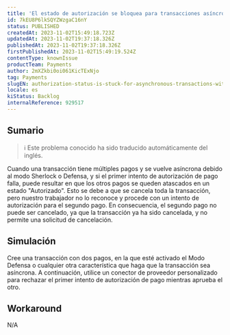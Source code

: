 ```yaml
---
title: 'El estado de autorización se bloquea para transacciones asíncronas con 2 o más pagos cuando se cancela el primero.'
id: 7kEU8P6lkSQYZWzgaC16nY
status: PUBLISHED
createdAt: 2023-11-02T15:49:18.723Z
updatedAt: 2023-11-02T19:37:18.326Z
publishedAt: 2023-11-02T19:37:18.326Z
firstPublishedAt: 2023-11-02T15:49:19.524Z
contentType: knownIssue
productTeam: Payments
author: 2mXZkbi0oi061KicTExNjo
tag: Payments
slugEN: authorization-status-is-stuck-for-asynchronous-transactions-with-2-or-more-payments-when-the-first-one-is-canceled
locale: es
kiStatus: Backlog
internalReference: 929517
---
```


## Sumario

>ℹ️ Este problema conocido ha sido traducido automáticamente del inglés.


Cuando una transacción tiene múltiples pagos y se vuelve asíncrona debido al modo Sherlock o Defensa, y si el primer intento de autorización de pago falla, puede resultar en que los otros pagos se queden atascados en un estado "Autorizado". Esto se debe a que se cancela toda la transacción, pero nuestro trabajador no lo reconoce y procede con un intento de autorización para el segundo pago. En consecuencia, el segundo pago no puede ser cancelado, ya que la transacción ya ha sido cancelada, y no permite una solicitud de cancelación.


##

## Simulación


Cree una transacción con dos pagos, en la que esté activado el Modo Defensa o cualquier otra característica que haga que la transacción sea asíncrona. A continuación, utilice un conector de proveedor personalizado para rechazar el primer intento de autorización de pago mientras aprueba el otro.



## Workaround


N/A





